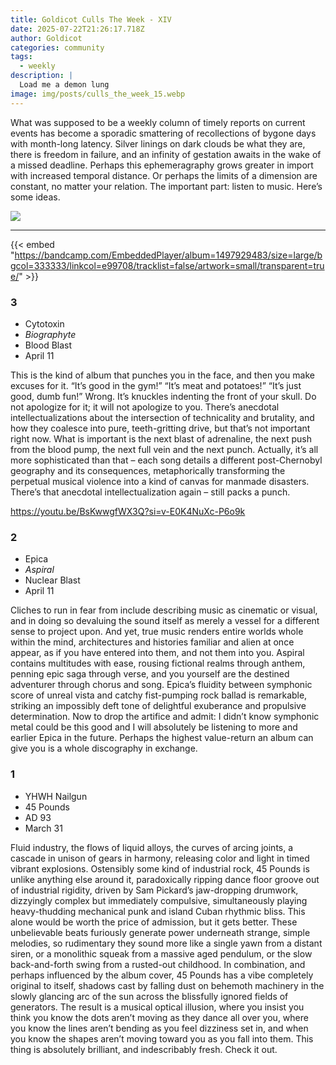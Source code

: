 ```yaml
---
title: Goldicot Culls The Week - XIV
date: 2025-07-22T21:26:17.718Z
author: Goldicot
categories: community
tags:
  - weekly
description: |
  Load me a demon lung
image: img/posts/culls_the_week_15.webp
---
```

What was supposed to be a weekly column of timely reports on current events has become a sporadic smattering of recollections of bygone days with month-long latency. Silver linings on dark clouds be what they are, there is freedom in failure, and an infinity of gestation awaits in the wake of a missed deadline. Perhaps this ephemeragraphy grows greater in import with increased temporal distance. Or perhaps the limits of a dimension are constant, no matter your relation. The important part: listen to music. Here’s some ideas.

![](img/posts/culls_the_week_15.webp)



- - -



{{< embed "https://bandcamp.com/EmbeddedPlayer/album=1497929483/size=large/bgcol=333333/linkcol=e99708/tracklist=false/artwork=small/transparent=true/" >}}

### 3﻿

* Cytotoxin
* *Biographyte*
* Blood Blast
* April 11

This is the kind of album that punches you in the face, and then you make excuses for it. “It’s good in the gym!” “It’s meat and potatoes!” “It’s just good, dumb fun!” Wrong. It’s knuckles indenting the front of your skull. Do not apologize for it; it will not apologize to you. There’s anecdotal intellectualizations about the intersection of technicality and brutality, and how they coalesce into pure, teeth-gritting drive, but that’s not important right now. What is important is the next blast of adrenaline, the next push from the blood pump, the next full vein and the next punch. Actually, it’s all more sophisticated than that – each song details a different post-Chernobyl geography and its consequences, metaphorically transforming the perpetual musical violence into a kind of canvas for manmade disasters. There’s that anecdotal intellectualization again – still packs a punch. 

https://youtu.be/BsKwwgfWX3Q?si=v-E0K4NuXc-P6o9k

### 2﻿

* Epica
* *Aspiral*
* Nuclear Blast
* April 11

Cliches to run in fear from include describing music as cinematic or visual, and in doing so devaluing the sound itself as merely a vessel for a different sense to project upon. And yet, true music renders entire worlds whole within the mind, architectures and histories familiar and alien at once appear, as if you have entered into them, and not them into you. Aspiral contains multitudes with ease, rousing fictional realms through anthem, penning epic saga through verse, and you yourself are the destined adventurer through chorus and song. Epica’s fluidity between symphonic score of unreal vista and catchy fist-pumping rock ballad is remarkable, striking an impossibly deft tone of delightful exuberance and propulsive determination. Now to drop the artifice and admit: I didn’t know symphonic metal could be this good and I will absolutely be listening to more and earlier Epica in the future. Perhaps the highest value-return an album can give you is a whole discography in exchange.

### 1﻿

* YHWH Nailgun
* 45 Pounds
* AD 93
* M﻿arch 31

Fluid industry, the flows of liquid alloys, the curves of arcing joints, a cascade in unison of gears in harmony, releasing color and light in timed vibrant explosions. Ostensibly some kind of industrial rock, 45 Pounds is unlike anything else around it, paradoxically ripping dance floor groove out of industrial rigidity, driven by Sam Pickard’s jaw-dropping drumwork, dizzyingly complex but immediately compulsive, simultaneously playing heavy-thudding mechanical punk and island Cuban rhythmic bliss. This alone would be worth the price of admission, but it gets better. These unbelievable beats furiously generate power underneath strange, simple melodies, so rudimentary they sound more like a single yawn from a distant siren, or a monolithic squeak from a massive aged pendulum, or the slow back-and-forth swing from a rusted-out childhood. In combination, and perhaps influenced by the album cover, 45 Pounds has a vibe completely original to itself, shadows cast by falling dust on behemoth machinery in the slowly glancing arc of the sun across the blissfully ignored fields of generators. The result is a musical optical illusion, where you insist you think you know the dots aren’t moving as they dance all over you, where you know the lines aren’t bending as you feel dizziness set in, and when you know the shapes aren’t moving toward you as you fall into them. This thing is absolutely brilliant, and indescribably fresh. Check it out.